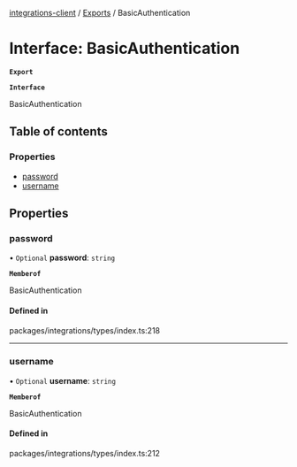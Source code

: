 [integrations-client](../README.md) / [Exports](../modules.md) / BasicAuthentication

# Interface: BasicAuthentication

**`Export`**

**`Interface`**

BasicAuthentication

## Table of contents

### Properties

- [password](BasicAuthentication.md#password)
- [username](BasicAuthentication.md#username)

## Properties

### password

• `Optional` **password**: `string`

**`Memberof`**

BasicAuthentication

#### Defined in

packages/integrations/types/index.ts:218

___

### username

• `Optional` **username**: `string`

**`Memberof`**

BasicAuthentication

#### Defined in

packages/integrations/types/index.ts:212
